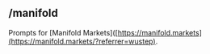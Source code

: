 ## /manifold

Prompts for [Manifold Markets]([https://manifold.markets](https://manifold.markets/?referrer=wustep).
